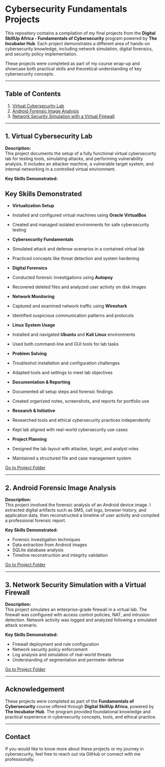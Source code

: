 # Cybersecurity Fundamentals Projects

This repository contains a compilation of my final projects from the **Digital SkillUp Africa - Fundamentals of Cybersecurity** program powered by **The Incubator Hub**. Each project demonstrates a different area of hands-on cybersecurity knowledge, including network simulation, digital forensics, and security policy implementation.

These projects were completed as part of my course wrap-up and showcase both practical skills and theoretical understanding of key cybersecurity concepts.

---

## Table of Contents

1. [Virtual Cybersecurity Lab](#1-Virtual-Cybersecurity-Lab)
2. [Android Forensic Image Analysis](#2-android-forensic-image-analysis)
3. [Network Security Simulation with a Virtual Firewall](#3-virtual-firewall-simulation)

---

## 1. Virtual Cybersecurity Lab

**Description:**  
This project documents the setup of a fully functional virtual cybersecurity lab for testing tools, simulating attacks, and performing vulnerability analysis. It includes an attacker machine, a vulnerable target system, and internal networking in a controlled virtual environment.

**Key Skills Demonstrated:**  
##  Key Skills Demonstrated

-  **Virtualization Setup**
  - Installed and configured virtual machines using **Oracle VirtualBox**
  - Created and managed isolated environments for safe cybersecurity testing

-  **Cybersecurity Fundamentals**
  - Simulated attack and defense scenarios in a contained virtual lab
  - Practiced concepts like threat detection and system hardening

-  **Digital Forensics**
  - Conducted forensic investigations using **Autopsy**
  - Recovered deleted files and analyzed user activity on disk images

-  **Network Monitoring**
  - Captured and examined network traffic using **Wireshark**
  - Identified suspicious communication patterns and protocols

-  **Linux System Usage**
  - Installed and navigated **Ubuntu** and **Kali Linux** environments
  - Used both command-line and GUI tools for lab tasks

-  **Problem Solving**
  - Troubleshot installation and configuration challenges
  - Adapted tools and settings to meet lab objectives

-  **Documentation & Reporting**
  - Documented all setup steps and forensic findings
  - Created organized notes, screenshots, and reports for portfolio use

-  **Research & Initiative**
  - Researched tools and ethical cybersecurity practices independently
  - Kept lab aligned with real-world cybersecurity use cases

-  **Project Planning**
  - Designed the lab layout with attacker, target, and analyst roles
  - Maintained a structured file and case management system

[Go to Project Folder](https://github.com/olubunmmy/Virtual-Cybersecurity-Lab)

---

## 2. Android Forensic Image Analysis

**Description:**  
This project involved the forensic analysis of an Android device image. I extracted digital artifacts such as SMS, call logs, browser history, and application data, then reconstructed a timeline of user activity and compiled a professional forensic report.

**Key Skills Demonstrated:**  
- Forensic investigation techniques  
- Data extraction from Android images  
- SQLite database analysis  
- Timeline reconstruction and integrity validation

[Go to Project Folder](https://github.com/olubunmmy/Android-Forensic-Image-Analysis/blob/main/README.md)

---

## 3. Network Security Simulation with a Virtual Firewall

**Description:**  
This project simulates an enterprise-grade firewall in a virtual lab. The firewall was configured with access control policies, NAT, and intrusion detection. Network activity was logged and analyzed following a simulated attack scenario.

**Key Skills Demonstrated:**  
- Firewall deployment and rule configuration  
- Network security policy enforcement  
- Log analysis and simulation of real-world threats  
- Understanding of segmentation and perimeter defense

[Go to Project Folder](https://github.com/olubunmmy/Firewall-stimulation-DSA/blob/main/README.md)

---

## Acknowledgement

These projects were completed as part of the **Fundamentals of Cybersecurity** course offered through **Digital SkillUp Africa**, powered by **The Incubator Hub**. The program provided foundational knowledge and practical experience in cybersecurity concepts, tools, and ethical practice.

---

## Contact

If you would like to know more about these projects or my journey in cybersecurity, feel free to reach out via GitHub or connect with me professionally.

